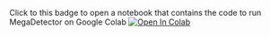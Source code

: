 Click to this badge to open a notebook that contains the code to run MegaDetector on Google Colab
[![Open In Colab](https://colab.research.google.com/assets/colab-badge.svg)](https://colab.research.google.com/github/FFI-Vietnam/camtrap-tools/blob/main/MegaDetector/Megadetector_Colab_FFIVietnam.ipynb)
